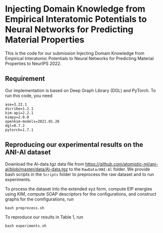 # Injecting Domain Knowledge from Empirical Interatomic Potentials to Neural Networks for Predicting Material Properties

This is the code for our submission Injecting Domain Knowledge from Empirical Interatomic Potentials to Neural Networks for Predicting Material Properties to NeurIPS 2022.

## Requirement

Our implementation is based on Deep Graph Library (DGL) and PyTorch. To run this code, you need

```
ase=3.22.1
dscribe=1.2.1
kim-api=2.2.1
kimpy=2.0.0
openkim-models=2021.01.28
dgl=0.7.2
pytorch=1.7.1
```

## Reproducing our experimental results on the ANI-Al dataset
 
Download the Al-data.tgz data file from https://github.com/atomistic-ml/ani-al/blob/master/data/Al-data.tgz to the ```RawData/ANI-Al``` folder. We provide bash scripts in the ```Scripts``` folder to preprocess the raw dataset and to run experiments.

To process the dataset into the extended xyz form, compute EIP energies using KIM, compute SOAP descriptors for the configurations, and construct graphs for the comfigurations, run
```
bash preprocess.sh
```

To reproduce our results in Table 1, run
```
bash experiments.sh
```